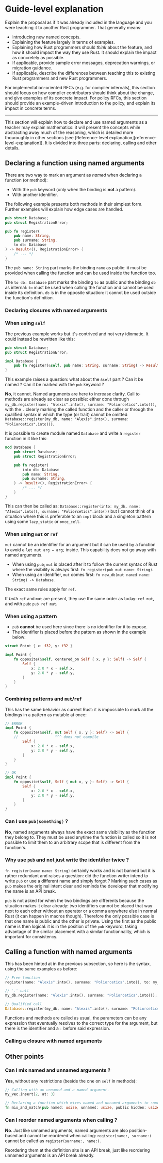 # Guide-level explanation

[guide-level-explanation]: #guide-level-explanation

Explain the proposal as if it was already included in the language and you were teaching it to
another Rust programmer. That generally means:

- Introducing new named concepts.
- Explaining the feature largely in terms of examples.
- Explaining how Rust programmers should _think_ about the feature, and how it should impact the way
  they use Rust. It should explain the impact as concretely as possible.
- If applicable, provide sample error messages, deprecation warnings, or migration guidance.
- If applicable, describe the differences between teaching this to existing Rust programmers and new
  Rust programmers.

For implementation-oriented RFCs (e.g. for compiler internals), this section should focus on how
compiler contributors should think about the change, and give examples of its concrete impact. For
policy RFCs, this section should provide an example-driven introduction to the policy, and explain
its impact in concrete terms.

---

This section will explain how to declare and use named arguments as a teacher may explain
mathematics: it will present the concepts while abstracting away much of the reasoning, which is
detailed more thouroughly in other sections (see [Reference-level
explanation][reference-level-explanation]). It is divided into three parts: declaring, calling and
other details.

## Declaring a function using named arguments

There are two way to mark an argument as _named_ when declaring a function (or method):

- With the `pub` keyword (only when the binding is **not** a pattern).
- With another identifier.

The following example presents both methods in their simplest form. Further examples will explain
how edge cases are handled.

```rust
pub struct Database;
pub struct RegistrationError;

pub fn register(
    pub name: String,
    pub surname: String,
    to db: Database
) -> Result<(), RegistrationError> {
    /* ... */
}
```

The `pub name: String` part marks the binding `name` as public: it must be provided when calling the
function and can be used inside the function too.

The `to db: Database` part marks the binding `to` as public and the binding `db` as internal: `to`
must be used when calling the function and cannot be used inside its definition. `db` is in the
opposite situation: it cannot be used outside the function's definition.

### Declaring closures with named arguments

### When using `self`

The previous example works but it's contrived and not very idiomatic. It could instead be rewritten
like this:

```rust
pub struct Database;
pub struct RegistrationError;

impl Database {
    pub fn register(&self, pub name: String, surname: String) -> Result<(), RegistrationError> { /* ... */ }
}
```

This example raises a question: what about the `&self` part ? Can it be named ? Can it be marked
with the `pub` keyword ?

**No**, it cannot. Named arguments are here to increase clarity. Call to methods are already as
clear as possible: either done through
`my_db.register(name: "Alexis".into(), surname: "Poliorcetics".into())`, with the `.` clearly
marking the called function and the caller or through the qualified syntax in which the type (or
trait) cannot be omitted:
`Database::register(my_db, name: "Alexis".into(), surname: "Poliorcetics".into())`.

It is possible to create module named `Database` and write a `register` function in it like this:

```rust
mod Database {
    pub struct Database;
    pub struct RegistrationError;

    pub fn register(
        into db: Database
        pub name: String,
        pub surname: String,
    ) -> Result<(), RegistrationError> {
        /* ... */
    }
}
```

This can then be called as:
`Database::register(into: my_db, name: "Alexis".into(), surname: "Poliorcetics".into())` but I
cannot think of a situation where this is preferable to an `impl` block and a singleton pattern
using some `lazy_static` or `once_cell`.

### When using `mut` or `ref`

`mut` cannot be an identifier for an argument but it can be used by a function to avoid a
`let mut arg = arg;` inside. This capability does not go away with named arguments.

- When using `pub`; `mut` is placed after it to follow the current syntax of Rust where the
  visibility is always first: `fn register(pub mut name: String)`.
- When using an identifier, `mut` comes first: `fn new_db(mut named name: String) -> Database`.

The exact same rules apply for `ref`.

If _both_ `ref` and `mut` are present, they use the same order as today: `ref mut`, and with `pub`:
`pub ref mut`.

### When using a pattern

- `pub` **cannot** be used here since there is no identifier for it to expose.
- The identifier is placed before the pattern as shown in the example below:

```rust
struct Point { x: f32, y: f32 }

impl Point {
    fn opposite(&self, centered_on Self { x, y }: Self) -> Self {
        Self {
            x: 2.0 * x - self.x,
            y: 2.0 * y - self.y,
        }
    }
}
```

### Combining patterns and `mut`/`ref`

This has the same behavior as current Rust: it is impossible to mark all the bindings in a pattern
as mutable at once:

```rust
// ERROR
impl Point {
    fn opposite(&self, mut Self { x, y }: Self) -> Self {
    //                 ^^^ does not compile
        Self {
            x: 2.0 * x - self.x,
            y: 2.0 * y - self.y,
        }
    }
}

// OK
impl Point {
    fn opposite(&self, Self { mut x, y }: Self) -> Self {
        Self {
            x: 2.0 * x - self.x,
            y: 2.0 * y - self.y,
        }
    }
}
```

### Can I use `pub(something)` ?

**No**, named arguments always have the exact same visibility as the function they belong to. They
must be used anytime the function is called so it is not possible to limit them to an arbitrary
scope that is different from the function's.

### Why use `pub` and not just write the identifier twice ?

`fn register(name name: String)` certainly works and is not banned but it is rather redundant and
raises a question: did the function writer intend to write `pub` or use a different name and simply
forgot ? Marking such cases as `pub` makes the original intent clear and reminds the developer that
modifying the name is an API break.

`pub` is not asked for when the two bindings are differents because the situation makes it clear
already: two identifiers cannot be placed that way next to each other without an operator or a comma
anywhere else in normal Rust (it can happen in macros though). Therefore the only possible case is
that one name is public and the other is private. Using the first as the public name is then
logical: it is in the position of the `pub` keyword, taking advantage of the similar placement with
a similar functionnality, which is important for consistency.

## Calling a function with named arguments

This has been hinted at in the previous subsection, so here is the syntax, using the same examples
as before:

```rust
// Free function
register(name: "Alexis".into(), surname: "Poliorcetics".into(), to: my_db);

// '.' call
my_db.register(name: "Alexis".into(), surname: "Poliorcetics".into());

// Qualified call
Database::register(my_db, name: "Alexis".into(), surname: "Poliorcetics".into());
```

Functions and methods are called as usual, the parameters can be any expression that eventually
resolves to the correct type for the argument, but there is the identifier and a `:` before said
expression.

### Calling a closure with named arguments

## Other points

### Can I mix named and unnamed arguments ?

**Yes**, without any restrictions (beside the one on `self` in methods):

```rust
// Calling with an unnamed and a named argument.
my_vec.insert(2, at: 3)

// Declaring a function which mixes named and unnamed arguments in some arbitrary order.
fn mix_and_match(pub named: usize, unnamed: usize, public hidden: usize) { /* ... */ }
```

### Can I reorder named arguments when calling ?

**No**. Just like unnamed arguments, named arguments are also position-based and cannot be reordered
when calling: `register(name:, surname:)` cannot be called as `register(surname:, name:)`.

Reordering them at the definition site is an API break, just like reordering unnamed arguments is an
API break already.
